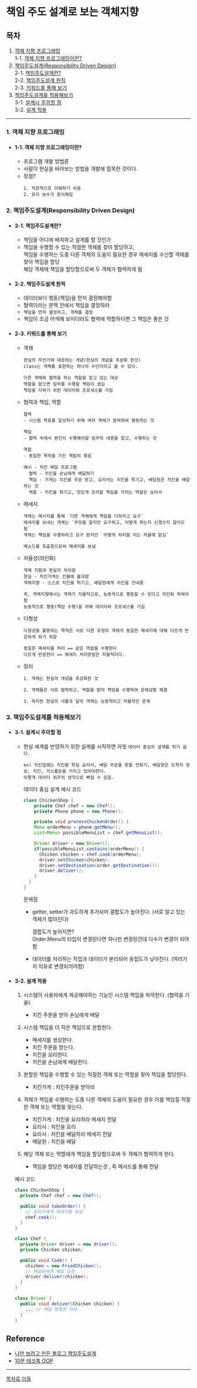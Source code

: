 # 책임 주도 설계로 보는 객체지향
## 목차

1. [객체 지향 프로그래밍](#1-객체-지향-프로그래밍)  
1-1. [객체 지향 프로그래밍이란?](#1-1-객체-지향-프로그래밍이란)  
2. [책임주도설계(Responsibility Driven Design)](#2-책임주도설계responsibility-driven-design)  
2-1. [책임주도설계란?](#2-1-책임주도설계란)  
2-2. [책임주도설계 원칙](#2-2-책임주도설계-원칙)  
2-3. [키워드를 통해 보기](#2-3-키워드를-통해-보기)   
3. [책임주도설계를 적용해보기](#3-책임주도설계를-적용해보기)  
3-1. [설계시 주의할 점](#3-1-설계시-주의할-점)  
3-2. [설계 적용](#3-2-설계-적용)  

***
### 1. 객체 지향 프로그래밍
  - #### 1-1. 객체 지향 프로그래밍이란?
    - 프로그램 개발 방법론  
    - 사람이 현실을 바라보는 방법을 개발에 접목한 것이다.
    - 장점?
      ```
      1. 직관적으로 이해하기 쉬움
      2. 유지 보수가 용이해짐
      ```
  
### 2. 책임주도설계(Responsibility Driven Design)
  - #### 2-1. 책임주도설계란?
    - 책임을 어디에 배치하고 설계를 할 것인가
    - 책임을 수행할 수 있는 적절한 객체를 찾아 할당하고,  
      책임을 수행하는 도중 다른 객체의 도움이 필요한 경우 메세지를 수신할 객체를 찾아 책임을 할당  
      해당 객체에 책임을 할당함으로써 두 객체가 협력하게 됨
  
  - #### 2-2. 책임주도설계 원칙
    - 데이터보다 행동(책임)을 먼저 결정해야함
    - 협력이라는 문맥 안에서 책임을 결정하라
    - `책임을 먼저 결정하고, 객체를 결정`
    - 책임이 조금 어색해 보이더라도 협력에 적합하다면 그 책임은 좋은 것  

  - #### 2-3. 키워드를 통해 보기
    - 객체
      ```
      현실의 무언가에 대응하는 개념(현실의 개념을 추상화 한것)
      class는 객체를 표현하는 하나의 수단이라고 볼 수 있다.
      
      다른 객체와 협력을 하는 역할을 맡고 있는 대상
      역할을 맡으면 임무를 수행할 책임이 생김
      책임을 다하기 위한 데이터와 프로세스를 가짐
      ```
      
    - 협력과 책임, 역할
      ```
      협력
      - 시스템 목표를 달성하기 위해 여러 객체가 참여하여 행동하는 것
      
      책임
      - 협력 속에서 본인이 수행해야할 임무의 내용을 알고, 수행하는 것

      역할
      - 동일한 목적을 가진 책임의 묶음

      예시 - 치킨 배달 프로그램
        협력 - 치킨을 손님에게 배달하기
        책임 - 가게는 치킨을 주문 받고, 요리사는 치킨을 튀기고, 배달원은 치킨을 배달하는 것
        역할 - 치킨을 튀기고, 맛있게 조리할 책임을 가지는 역할은 요리사
      ```
      
    - 메세지
      ```
      객체는 메시지를 통해 `다른 객체에게 책임을 다하라고 요구`
      메세지를 보내는 객체는 `무엇을 할지만 요구하고, 어떻게 하는지 신경쓰지 않아도 됨`
      객체는 책임을 수행하라고 요구 받지만 `어떻게 처리할 지는 자율에 맡김`
      
      메소드를 호출함으로써 메세지를 보냄
      ```
    
    - 자율성(의인화)
      ```
      객체 지향과 현실의 차이점
      현실 - 치킨가게는 건물에 불과함
      객체지향 - 스스로 치킨을 튀기고, 배달원에게 치킨을 건네줌
      
      즉, 객체지향에서는 객체가 자율적으로, 능동적으로 행동할 수 있다고 의인화 하여야함
      능동적으로 행동(책임 수행)을 위해 데이터와 프로세스를 가짐
      ```
    - 다형성
      ```
      다형성을 활용하는 목적은 서로 다른 유형의 객체가 동일한 메세지에 대해 다르게 반응하게 하기 위함
      
      동일한 메세지를 처리 == 같은 역할을 수행한다
      다르게 반응한다 == 메세지 처리방법은 자율적이다. 
      ```
    
    - 정리
      ```
      1. 객체는 현실의 개념을 추상화한 것
      
      2. 객체들은 서로 협력하고, 역할을 맡아 책임을 수행하여 문제상황 해결
      
      3. 하지만 현실의 사물과 달리 객체는 능동적이고 자율적인 존재
      ```
 
### 3. 책임주도설계를 적용해보기
  - #### 3-1. 설계시 주의할 점
    - 현실 세계를 반영하기 위한 설계를 시작하면 자칫 `데이터 중심의 설계를 하기 쉽다.`  
      ```
      ex) 치킨집에는 치킨을 튀길 요리사, 배달 주문을 받을 전화기, 배달원은 도착지 정보, 치킨, 거스름돈을 가지고 있어야한다.  
      이렇게 데이터 위주의 생각으로 빠질 수 있음.
      ```
      
      데이터 중심 설계 예시 코드  
      ```java
      class ChickenShop {
	      private Chef chef = new Chef();
	      private Phone phone = new Phone();

	      private void processChickenOrder() {
          Menu orderMenu = phone.getMenu();
          List<Menu> possibleMenuList = chef.getMenuList();

          Driver driver = new Driver();
          if(possibleMenuList.contains(orderMenu)) {
            Chicken chicken = chef.cook(orderMenu);
            driver.setChicken(chicken);
            driver.setDestination(order.getDestination());
            driver.deliver();
          }
        }
      }
      ```
      
      문제점  
      - getter, setter가 과도하게 추가되어 결합도가 높아진다. (서로 알고 있는 객체가 많아진다)  
        
        결합도가 높아지면?  
        Order.Menu의 타입이 변경된다면 하나만 변경된건데 다수가 변경이 되야함  

      - 데이터를 처리하는 작업과 데이터가 분리되어 응집도가 낮아진다. (여러가지 이유로 변경되어야함)  
  
  - #### 3-2. 설계 적용
    1. 시스템이 사용자에게 제공해야하는 기능인 시스템 책임을 파악한다. (협력을 기술)  
       - 치킨 주문을 받아 손님에게 배달  
    
    2. 시스템 책임을 더 작은 책임으로 분할한다.  
       - 메세지를 생성한다.
       - 치킨 주문을 받는다.
       - 치킨을 요리한다.
       - 치킨을 손님에게 배달한다.
    
    3. 분할된 책임을 수행할 수 있는 적절한 객체 또는 역할을 찾아 책임을 할당한다.  
       - 치킨가게 : 치킨주문을 받아라

    4. 객체가 책임을 수행하는 도중 다른 객체의 도움이 필요한 경우 이를 책임질 적잘한 객체 또는 역할을 찾는다.  
       - 치킨가게 : 치킨을 요리하라 메세지 전달
       - 요리사 : 치킨을 요리
       - 요리사 : 치킨을 배달하라 메세지 전달 
       - 배달원 : 치킨을 배달

    5. 해당 객체 또는 역할에게 책임을 할당함으로써 두 객체가 협력하게 한다.  
       - 책임을 할당은 메세지를 전달하는것 , 즉 메서드를 통해 전달  
    
    예시 코드
    ```java
    class ChickenShop {
      private Chef chef = new Chef();

      public void takeOrder() {
        // 요리사에게 메세지를 보냄
        chef.cook();
      }
    }

    class Chef {
      private Driver driver = new driver();
      private Chicken chicken;

      public void Cook() {
        chicken = new FriedChicken();
        // 배달원에게 배달 요청
        driver.deliver(chicken); 
      }
    }

    class Driver {
      public void deliver(Chicken chicken) {
        ... // 배달 방법은 자유
      }
    }
    ```
    
## Reference   
  - [나만 보려고 만든 블로그 책임주도설계](https://thisblogfor.me/computerscience/OOP/5%EC%9E%A5/)    
  - [10분 테코톡 OOP](https://www.youtube.com/watch?v=3etKkkna-f0)  

***
[목차로 이동](https://github.com/youngho-j/TIL/blob/main/Java/README.md "Go README.md")



